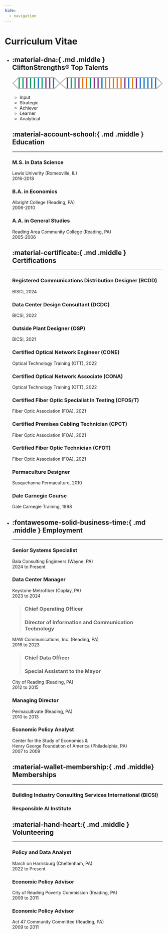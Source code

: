 ```yaml
---
hide:
  - navigation
---
```


# Curriculum Vitae

<div class="grid cards" markdown>

-   ## :material-dna:{ .md .middle } CliftonStrengths&reg; Top Talents
  
    [![Click for certificate](../assets/images/eml-clifton-strengths.svg)](../assets/pdfs/CliftonStrengths%20Certificate%20of%20Talent.pdf)

    * Input
    * Strategic
    * Achiever
    * Learner
    * Analytical

    ## :material-account-school:{ .md .middle } Education
    ---

    ### M.S. in Data Science

    Lewis Univerity (Romeoville, IL)<br>
    2016-2018

    ### B.A. in Economics

    Albright College (Reading, PA)<br>
    2006-2010

    ### A.A. in General Studies

    Reading Area Community College (Reading, PA)<br>
    2005-2006

    ## :material-certificate:{ .md .middle } Certifications
    ---

    ### Registered Communications Distribution Designer (RCDD)

    BISCI, 2024

    ### Data Center Design Consultant (DCDC)

    BICSI, 2022

    ### Outside Plant Designer (OSP)

    BICSI, 2021

    ### Certified Optical Network Engineer (CONE)

    Optical Technology Training (OTT), 2022

    ### Certified Optical Network Associate (CONA)

    Optical Technology Training (OTT), 2022

    ### Certified Fiber Optic Specialist in Testing (CFOS/T)

    Fiber Optic Association (FOA), 2021

    ### Certified Premises Cabling Technician (CPCT)

    Fiber Optic Association (FOA), 2021

    ### Certified Fiber Optic Technician (CFOT)

    Fiber Optic Association (FOA), 2021

    ### Permaculture Designer

    Susquehanna Permaculture, 2010

    ### Dale Carnegie Course

    Dale Carnegie Training, 1998


-   ## :fontawesome-solid-business-time:{ .md .middle } Employment
    ---

    ### Senior Systems Specialist

    Bala Consulting Engineers (Wayne, PA)<br>
    2024 to Present

    ### Data Center Manager

    Keystone Metrofiber (Coplay, PA)<br>
    2023 to 2024

    > ### Chief Operating Officer
    > ### Director of Information and Communication Technology

    MAW Communications, Inc. (Reading, PA)<br>
    2016 to 2023

    > ### Chief Data Officer
    > ### Special Assistant to the Mayor

    City of Reading (Reading, PA)<br>
    2012 to 2015

    ### Managing Director

    Permacultivate (Reading, PA)<br>
    2010 to 2013

    ### Economic Policy Analyst

    Center for the Study of Economics &<br>
    Henry George Foundation of America (Philadelphia, PA)<br>
    2007 to 2009

    ## :material-wallet-membership:{ .md .middle} Memberships
    ---

    ### Building Industry Consulting Services International (BICSI)

    ### Responsible AI Institute

    ## :material-hand-heart:{ .md .middle } Volunteering
    ---

    ### Policy and Data Analyst

    March on Harrisburg (Cheltenham, PA)<br>
    2022 to Present

    ### Economic Policy Advisor

    City of Reading Poverty Commission (Reading, PA)<br>
    2009 to 2011

    ### Economic Policy Advisor

    Act 47 Community Committee (Reading, PA)<br>
    2009 to 2011

</div>
